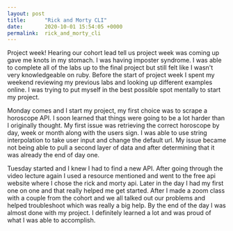 ```yaml
---
layout: post
title:      "Rick and Morty CLI"
date:       2020-10-01 15:54:05 +0000
permalink:  rick_and_morty_cli
---
```




Project week! Hearing our cohort lead tell us project week was coming up gave me knots in my stomach. I was having imposter syndrome. I was able to complete all of the labs up to the final project but still felt like I wasn't very knowledgeable on ruby. Before the start of project week I spent my weekend reviewing my previous labs and looking up different examples online. I was trying to put myself in the best possible spot mentally to start my project.

Monday comes and I start my project, my first choice was to scrape a horoscope API. I soon learned that things were going to be a lot harder than I originally thought. My first issue was retrieving the correct horoscope by day, week or month along with the users sign. I was able to use string interpolation to take user input and change the default url.
My issue became not being able to pull a second layer of data and after determining that it was already the end of day one.

Tuesday started and I knew I had to find a new API. After going through the video lecture again I used a resource mentioned  and went to the free api website where I chose the rick and morty api. Later in the day I had my first one on one and that really helped me get started. After I made a zoom class with a couple from the cohort and we all talked out our problems and helped troubleshoot which was really a big help. By the end of the day I was almost done with my project. I definitely learned a lot and was proud of what I was able to accomplish.

